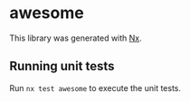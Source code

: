 # awesome

This library was generated with [Nx](https://nx.dev).

## Running unit tests

Run `nx test awesome` to execute the unit tests.
